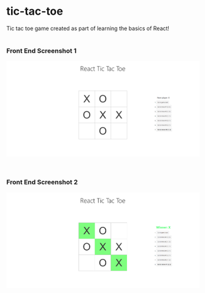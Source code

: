 # tic-tac-toe
Tic tac toe game created as part of learning the basics of React! <br/><br/>

### Front End Screenshot 1
![Tic tac toe screenshot](./my-app/screenshots/tictactoe.png)

<br/>

### Front End Screenshot 2
![Tic tac toe winning screenshot](./my-app/screenshots/tictactoe-win.png)
